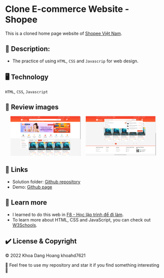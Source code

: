 # Clone E-commerce Website - Shopee

This is a cloned home page website of [Shopee Việt Nam](https://shopee.vn/).

## 📜 Description:

- The practice of using `HTML`, `CSS` and `Javascrip` for web design.

## 🖥 Technology

`HTML`, `CSS`, `Javascript`

## 📸 Review images

<div  align="center">

<img  src="https://github.com/khoahd7621/clone-shopee/blob/main/demo-images/demo1.png"  alt="Demo 1"  width="45%"></img> &nbsp;&nbsp; <img  src="https://github.com/khoahd7621/clone-shopee/blob/main/demo-images/demo2.png"  alt="Demo 2"  width="45%"></img>

</div>

## 📎 Links

- Solution folder: [Github repository](https://github.com/khoahd7621/clone-shopee)
- Demo: [Github page](https://khoahd7621.github.io/clone-shopee/)

## 📔 Learn more

- I learned to do this web in [F8 - Học lập trình để đi làm](https://fullstack.edu.vn/).
- To learn more about HTML, CSS and JavaScript, you can check out [W3Schools](https://www.w3schools.com/).

## ✔️ License & Copyright

© 2022 Khoa Dang Hoang khoahd7621

🤟 Feel free to use my repository and star it if you find something interesting 🤟
